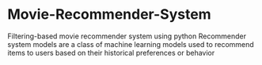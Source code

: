 # Movie-Recommender-System
Filtering-based movie recommender system using python
Recommender system models are a class of machine learning models used to recommend items to users based on their historical preferences or behavior
